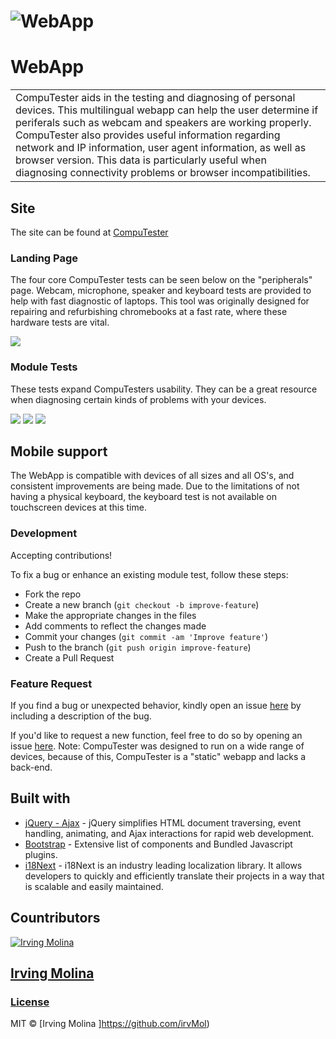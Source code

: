 # ![WebApp](https://computester.com/assets/images/app_demo_screenshot.png)
# WebApp
<table>
<tr>
<td>
  CompuTester aids in the testing and diagnosing of personal devices. This multilingual webapp can help the user determine if periferals such as webcam and speakers are working properly. CompuTester also provides useful information regarding network and IP information, user agent information, as well as browser version. This data is particularly useful when diagnosing connectivity problems or browser incompatibilities.
</td>
</tr>
</table>

## Site

The site can be found at [CompuTester](https://computester.com)

### Landing Page
The four core CompuTester tests can be seen below on the "peripherals" page. Webcam, microphone, speaker and keyboard tests are provided to help with fast diagnostic of laptops. This tool was originally designed for repairing and refurbishing chromebooks at a fast rate, where these hardware tests are vital.

![](https://computester.com/assets/images/app_main_screenshot.png)

### Module Tests
These tests expand CompuTesters usability. They can be a great resource when diagnosing certain kinds of problems with your devices.

![](https://computester.com/assets/images/app_test1_screenshot.png)
![](https://computester.com/assets/images/app_test2_screenshot.png)
![](https://computester.com/assets/images/app_test3_screenshot.png)


## Mobile support
The WebApp is compatible with devices of all sizes and all OS's, and consistent improvements are being made. Due to the limitations of not having a physical keyboard, the keyboard test is not available on touchscreen devices at this time.

<!-- ![](https://computester.com/assets/images/mobile_screenshot.png) -->


### Development
Accepting contributions!

To fix a bug or enhance an existing module test, follow these steps:

- Fork the repo
- Create a new branch (`git checkout -b improve-feature`)
- Make the appropriate changes in the files
- Add comments to reflect the changes made
- Commit your changes (`git commit -am 'Improve feature'`)
- Push to the branch (`git push origin improve-feature`)
- Create a Pull Request 

### Feature Request

If you find a bug or unexpected behavior, kindly open an issue [here](https://github.com/irvMol/compuTester/issues/new) by including a description of the bug.

If you'd like to request a new function, feel free to do so by opening an issue [here](https://github.com/irvMol/compuTester/issues/new). Note: CompuTester was designed to run on a wide range of devices, because of this, CompuTester is a "static" webapp and lacks a back-end.


## Built with  

- [jQuery - Ajax](http://www.w3schools.com/jquery/jquery_ref_ajax.asp) - jQuery simplifies HTML document traversing, event handling, animating, and Ajax interactions for rapid web development.
- [Bootstrap](http://getbootstrap.com/) - Extensive list of components and  Bundled Javascript plugins.
- [i18Next](https://www.i18next.com/) - i18Next is an industry leading localization library. It allows developers to quickly and efficiently translate their projects in a way that is scalable and easily maintained.


## Countributors

[![Irving Molina](https://github.com/irvMol.png?size=75)](https://github.com/irvMol)

## [Irving Molina](https://github.com/irvMol)
### [License](https://github.com/irvMol/compuTester/blob/main/LICENSE.md?plain=1)

MIT © [Irving Molina ]https://github.com/irvMol)
